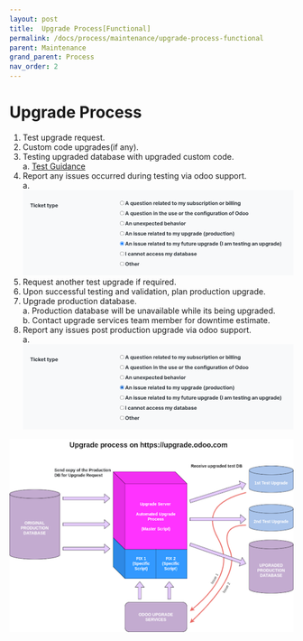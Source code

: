 ```yaml
---
layout: post
title:  Upgrade Process[Functional]
permalink: /docs/process/maintenance/upgrade-process-functional
parent: Maintenance
grand_parent: Process
nav_order: 2
---  
```

# Upgrade Process 

1. Test upgrade request.
2. Custom code upgrades(if any).
3. Testing upgraded database with upgraded custom code.  
  a. [Test Guidance](https://docs.google.com/document/d/1ypNs7JKPOsjNbKpdiKFH7Al6g6whZ9jr7f7duAQ5E1w/edit)
4. Report any issues occurred during testing via odoo support.  
  a. ![Test Upgrade Issue](test_upgrade_issue.png)
5. Request another test upgrade if required.
6. Upon successful testing and validation, plan production upgrade.
7. Upgrade production database.  
  a. Production database will be unavailable while its being upgraded.  
  b. Contact upgrade services team member for downtime estimate.
8. Report any issues post production upgrade via odoo support.  
  a. ![Post Upgrade Issue](post_upgrade_issue.png)


![Upgrade Process ](upgrade_process.png)  